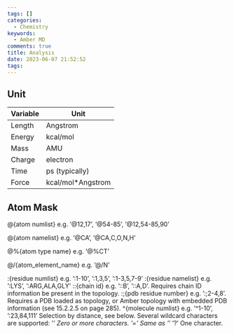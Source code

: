 ```yaml
---
tags: []
categories:
  - Chemistry
keywords:
  - Amber MD
comments: true
title: Analysis
date: 2023-06-07 21:52:52
tags:
---
```



## Unit


|Variable | Unit |
|----|----|
|Length| Angstrom|
|Energy| kcal/mol|
|Mass |AMU|
|Charge |electron|
|Time| ps (typically)|
|Force| kcal/mol*Angstrom|


## Atom Mask

@{atom numlist} e.g. ’@12,17’, ’@54-85’, ’@12,54-85,90’

@{atom namelist} e.g. ’@CA’, ’@CA,C,O,N,H’

@%{atom type name} e.g. ’@%CT’

@/{atom_element_name} e.g. ’@/N’

:{residue numlist} e.g. ’:1-10’, ’:1,3,5’, ’:1-3,5,7-9’
:{residue namelist} e.g. ’:LYS’, ’:ARG,ALA,GLY’
::{chain id} e.g. ’::B’, ’::A,D’. Requires chain ID information be present in the topology.
:;{pdb residue number} e.g. ’:;2-4,8’. Requires a PDB loaded as topology, or Amber topology with embedded
PDB information (see 15.2.2.5 on page 285).
^{molecule numlist} e.g. ’^1-10’, ’:23,84,111’
<mask><distance operator><distance> Selection by distance, see below.
Several wildcard characters are supported:
’*’ Zero or more characters.
’=’ Same as ’*’
’?’ One character.

